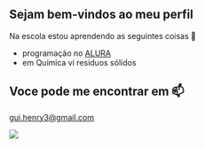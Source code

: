 ## Sejam bem-vindos ao meu perfil

Na escola estou aprendendo as seguintes coisas 🏫
- programação no [ALURA](www.alura.com.br)
- em Química vi residuos sólidos

## Voce pode me encontrar em 📫
gui.henry3@gmail.com

![](https://media.tenor.com/XBo45hesHsIAAAAi/tri-force-heroes-cheer.gif)
